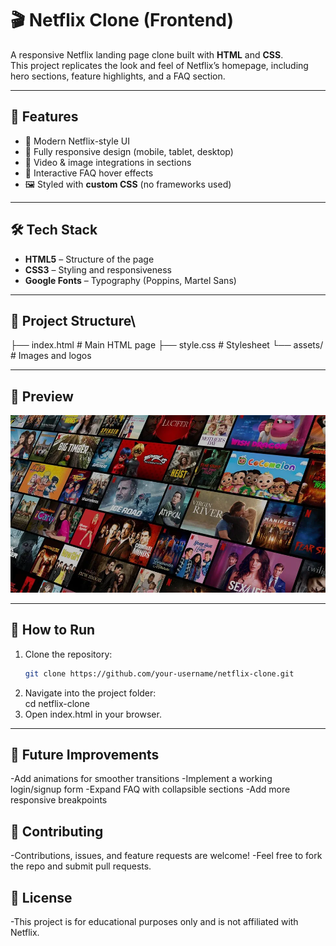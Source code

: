 # 🎬 Netflix Clone (Frontend)

A responsive Netflix landing page clone built with **HTML** and **CSS**.  
This project replicates the look and feel of Netflix’s homepage, including hero sections, feature highlights, and a FAQ section.

---

## 🚀 Features
- 🎨 Modern Netflix-style UI  
- 📱 Fully responsive design (mobile, tablet, desktop)  
- 🎥 Video & image integrations in sections  
- 📌 Interactive FAQ hover effects  
- 🖼 Styled with **custom CSS** (no frameworks used)  

---

## 🛠️ Tech Stack
- **HTML5** – Structure of the page  
- **CSS3** – Styling and responsiveness  
- **Google Fonts** – Typography (Poppins, Martel Sans)  

---

## 📂 Project Structure\
├── index.html # Main HTML page
├── style.css # Stylesheet
└── assets/ # Images and logos


---

## 📸 Preview
![Netflix Clone Preview](assets/images/bg.jpg)

---

## 🔧 How to Run
1. Clone the repository:
   ```bash
   git clone https://github.com/your-username/netflix-clone.git
2. Navigate into the project folder:   
   cd netflix-clone
3. Open index.html in your browser.
---
## 📌 Future Improvements

-Add animations for smoother transitions
-Implement a working login/signup form
-Expand FAQ with collapsible sections
-Add more responsive breakpoints

## 🤝 Contributing

-Contributions, issues, and feature requests are welcome!
-Feel free to fork the repo and submit pull requests.

## 📜 License

-This project is for educational purposes only and is not affiliated with Netflix.

